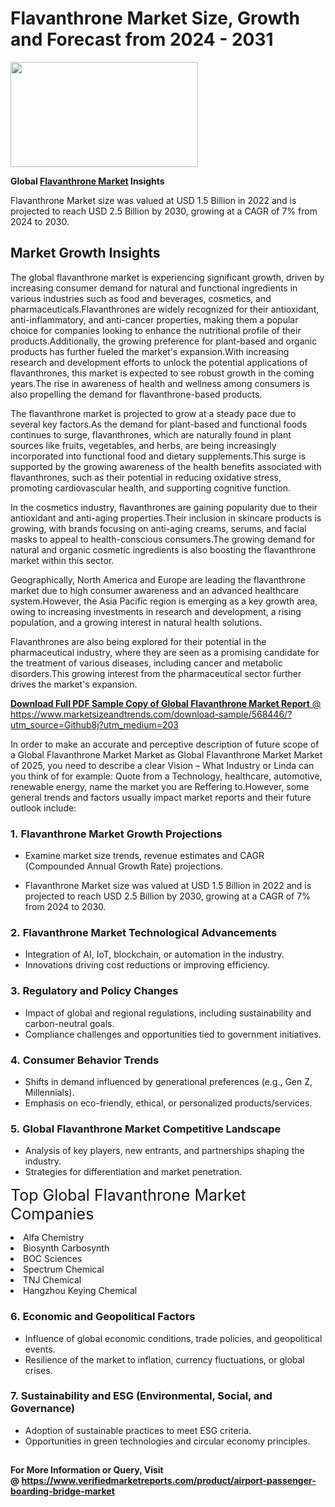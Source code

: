 <H1>Flavanthrone Market Size, Growth and Forecast from 2024 - 2031</H1><img class="aligncenter size-medium wp-image-584254" src="https://thirdeyenews.in/wp-content/uploads/2024/09/Global-Market-Research-300x168.jpeg" alt="" width="300" height="168" /><p><strong>Global&nbsp;<a href="https://www.marketsizeandtrends.com/download-sample/568446/?utm_source=Github8j?utm_medium=203">Flavanthrone Market</a> Insights</strong></p><p>Flavanthrone Market size was valued at USD 1.5 Billion in 2022 and is projected to reach USD 2.5 Billion by 2030, growing at a CAGR of 7% from 2024 to 2030.</p><p><h2>Market Growth Insights</h2> <p>The global flavanthrone market is experiencing significant growth, driven by increasing consumer demand for natural and functional ingredients in various industries such as food and beverages, cosmetics, and pharmaceuticals.Flavanthrones are widely recognized for their antioxidant, anti-inflammatory, and anti-cancer properties, making them a popular choice for companies looking to enhance the nutritional profile of their products.Additionally, the growing preference for plant-based and organic products has further fueled the market's expansion.With increasing research and development efforts to unlock the potential applications of flavanthrones, this market is expected to see robust growth in the coming years.The rise in awareness of health and wellness among consumers is also propelling the demand for flavanthrone-based products.</p> <p><a href="#"></a></p> <p>The flavanthrone market is projected to grow at a steady pace due to several key factors.As the demand for plant-based and functional foods continues to surge, flavanthrones, which are naturally found in plant sources like fruits, vegetables, and herbs, are being increasingly incorporated into functional food and dietary supplements.This surge is supported by the growing awareness of the health benefits associated with flavanthrones, such as their potential in reducing oxidative stress, promoting cardiovascular health, and supporting cognitive function.</p> <p>In the cosmetics industry, flavanthrones are gaining popularity due to their antioxidant and anti-aging properties.Their inclusion in skincare products is growing, with brands focusing on anti-aging creams, serums, and facial masks to appeal to health-conscious consumers.The growing demand for natural and organic cosmetic ingredients is also boosting the flavanthrone market within this sector.</p> <p>Geographically, North America and Europe are leading the flavanthrone market due to high consumer awareness and an advanced healthcare system.However, the Asia Pacific region is emerging as a key growth area, owing to increasing investments in research and development, a rising population, and a growing interest in natural health solutions.</p> <p>Flavanthrones are also being explored for their potential in the pharmaceutical industry, where they are seen as a promising candidate for the treatment of various diseases, including cancer and metabolic disorders.This growing interest from the pharmaceutical sector further drives the market's expansion.</p> <p><a href="#"></p><p><span class=""><strong>Download Full PDF Sample Copy of Global Flavanthrone Market Report</strong> @ <a href="https://www.marketsizeandtrends.com/download-sample/568446/?utm_source=Github8j?utm_medium=203" target="_blank">https://www.marketsizeandtrends.com/download-sample/568446/?utm_source=Github8j?utm_medium=203</a></span></p><p>In order to make an accurate and perceptive description of future scope of a Global&nbsp;Flavanthrone Market Market as Global&nbsp;Flavanthrone Market Market of 2025, you need to describe a clear Vision &ndash; What Industry or Linda can you think of for example: Quote from a Technology, healthcare, automotive, renewable energy, name the market you are Reffering to.However, some general trends and factors usually impact market reports and their future outlook include:</p><h3>1.&nbsp;<strong>Flavanthrone Market Growth Projections</strong></h3><ul><li>Examine market size trends, revenue estimates and CAGR (Compounded Annual Growth Rate) projections.</li><li><p>Flavanthrone Market size was valued at USD 1.5 Billion in 2022 and is projected to reach USD 2.5 Billion by 2030, growing at a CAGR of 7% from 2024 to 2030.</p></li></ul><h3>2.&nbsp;<strong>Flavanthrone Market Technological Advancements</strong></h3><ul><li>Integration of AI, IoT, blockchain, or automation in the industry.</li><li>Innovations driving cost reductions or improving efficiency.</li></ul><h3>3.&nbsp;<strong>Regulatory and Policy Changes</strong></h3><ul><li>Impact of global and regional regulations, including sustainability and carbon-neutral goals.</li><li>Compliance challenges and opportunities tied to government initiatives.</li></ul><h3>4.&nbsp;<strong>Consumer Behavior Trends</strong></h3><ul><li>Shifts in demand influenced by generational preferences (e.g., Gen Z, Millennials).</li><li>Emphasis on eco-friendly, ethical, or personalized products/services.</li></ul><h3>5.&nbsp;<strong>Global Flavanthrone Market Competitive Landscape</strong></h3><ul><li>Analysis of key players, new entrants, and partnerships shaping the industry.</li><li>Strategies for differentiation and market penetration.</li></ul><p data-pm-slice="1 1 []"><span style="color: inherit; font-family: inherit; font-size: 25px;">Top Global Flavanthrone Market Companies</span></p><div class="" data-test-id=""><p><li>Alfa Chemistry</li><li> Biosynth Carbosynth</li><li> BOC Sciences</li><li> Spectrum Chemical</li><li> TNJ Chemical</li><li> Hangzhou Keying Chemical</li></p></div><h3>6.&nbsp;<strong>Economic and Geopolitical Factors</strong></h3><ul><li>Influence of global economic conditions, trade policies, and geopolitical events.</li><li>Resilience of the market to inflation, currency fluctuations, or global crises.</li></ul><h3>7.&nbsp;<strong>Sustainability and ESG (Environmental, Social, and Governance)</strong></h3><ul><li>Adoption of sustainable practices to meet ESG criteria.</li><li>Opportunities in green technologies and circular economy principles.</li></ul><h2><strong style="font-size: 14px;">For More Information or Query, Visit @&nbsp;</strong><a style="background-color: #ffffff; font-size: 14px;" href="https://www.marketsizeandtrends.com/report/flavanthrone-market/" target="_blank">https://www.verifiedmarketreports.com/product/airport-passenger-boarding-bridge-market</a></h2>